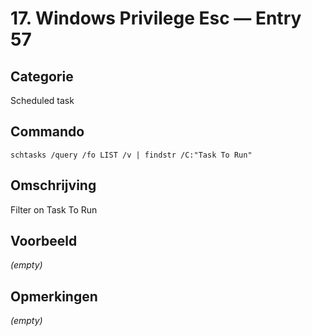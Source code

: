 # 17. Windows Privilege Esc — Entry 57

## Categorie

Scheduled task

## Commando

```
schtasks /query /fo LIST /v | findstr /C:"Task To Run"
```

## Omschrijving

Filter on Task To Run

## Voorbeeld

_(empty)_

## Opmerkingen

_(empty)_

